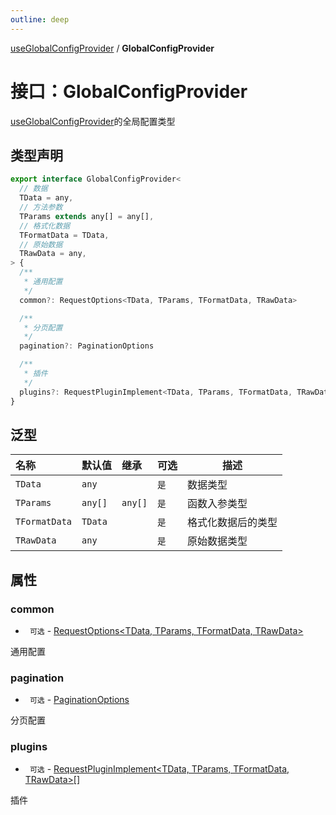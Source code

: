```yaml
---
outline: deep
---
```


[useGlobalConfigProvider](./home) / **GlobalConfigProvider**

# 接口：GlobalConfigProvider

[useGlobalConfigProvider](./home)的全局配置类型

## 类型声明

```typescript
export interface GlobalConfigProvider<
  // 数据
  TData = any,
  // 方法参数
  TParams extends any[] = any[],
  // 格式化数据
  TFormatData = TData,
  // 原始数据
  TRawData = any,
> {
  /**
   * 通用配置
   */
  common?: RequestOptions<TData, TParams, TFormatData, TRawData>

  /**
   * 分页配置
   */
  pagination?: PaginationOptions

  /**
   * 插件
   */
  plugins?: RequestPluginImplement<TData, TParams, TFormatData, TRawData>[]
}

```

## 泛型

| 名称            | 默认值     | 继承      | 可选  | 描述        |
|:--------------|:--------|:--------|:----|-----------|
| `TData`       | `any`   |         | `是` | 数据类型      |
| `TParams`     | `any[]` | `any[]` | `是` | 函数入参类型    |
| `TFormatData` | `TData` |         | `是` | 格式化数据后的类型 |
| `TRawData`    | `any`   |         | `是` | 原始数据类型    |

## 属性

### common

* ` 可选` - [RequestOptions<TData, TParams, TFormatData, TRawData>](../use-request/request-options)

通用配置

### pagination

* ` 可选` - [PaginationOptions](../use-pagination/pagination-options.md)

分页配置

### plugins

* ` 可选` - [RequestPluginImplement<TData, TParams, TFormatData, TRawData>[]](../use-request/request-plugin-implement)

插件